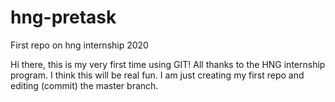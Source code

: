 # hng-pretask
First repo on hng internship 2020


Hi there, this is my very first time using GIT! All thanks to the HNG internship program. 
I think this will be real fun. 
I am just creating my first repo and editing (commit) the master branch.
